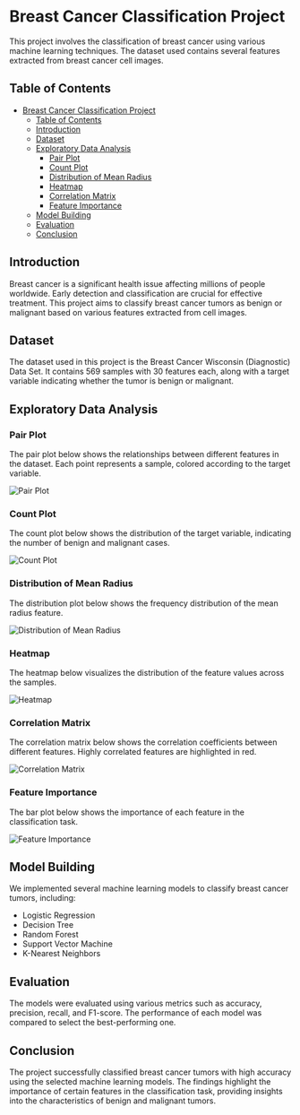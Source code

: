 # Breast Cancer Classification Project

This project involves the classification of breast cancer using various machine learning techniques. The dataset used contains several features extracted from breast cancer cell images.

## Table of Contents

- [Breast Cancer Classification Project](#breast-cancer-classification-project)
  - [Table of Contents](#table-of-contents)
  - [Introduction](#introduction)
  - [Dataset](#dataset)
  - [Exploratory Data Analysis](#exploratory-data-analysis)
    - [Pair Plot](#pair-plot)
    - [Count Plot](#count-plot)
    - [Distribution of Mean Radius](#distribution-of-mean-radius)
    - [Heatmap](#heatmap)
    - [Correlation Matrix](#correlation-matrix)
    - [Feature Importance](#feature-importance)
  - [Model Building](#model-building)
  - [Evaluation](#evaluation)
  - [Conclusion](#conclusion)

## Introduction

Breast cancer is a significant health issue affecting millions of people worldwide. Early detection and classification are crucial for effective treatment. This project aims to classify breast cancer tumors as benign or malignant based on various features extracted from cell images.

## Dataset

The dataset used in this project is the Breast Cancer Wisconsin (Diagnostic) Data Set. It contains 569 samples with 30 features each, along with a target variable indicating whether the tumor is benign or malignant.

## Exploratory Data Analysis

### Pair Plot

The pair plot below shows the relationships between different features in the dataset. Each point represents a sample, colored according to the target variable.

![Pair Plot](./outputs/1.png)

### Count Plot

The count plot below shows the distribution of the target variable, indicating the number of benign and malignant cases.

![Count Plot](./outputs/2.png)

### Distribution of Mean Radius

The distribution plot below shows the frequency distribution of the mean radius feature.

![Distribution of Mean Radius](./outputs/3.png)

### Heatmap

The heatmap below visualizes the distribution of the feature values across the samples.

![Heatmap](./outputs/4.png)

### Correlation Matrix

The correlation matrix below shows the correlation coefficients between different features. Highly correlated features are highlighted in red.

![Correlation Matrix](./outputs/5.png)

### Feature Importance

The bar plot below shows the importance of each feature in the classification task.

![Feature Importance](./outputs/6.png)

## Model Building

We implemented several machine learning models to classify breast cancer tumors, including:

- Logistic Regression
- Decision Tree
- Random Forest
- Support Vector Machine
- K-Nearest Neighbors

## Evaluation

The models were evaluated using various metrics such as accuracy, precision, recall, and F1-score. The performance of each model was compared to select the best-performing one.

## Conclusion

The project successfully classified breast cancer tumors with high accuracy using the selected machine learning models. The findings highlight the importance of certain features in the classification task, providing insights into the characteristics of benign and malignant tumors.

